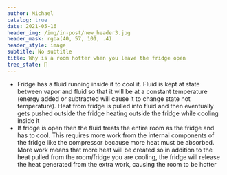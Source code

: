 ```yaml
---
author: Michael
catalog: true
date: 2021-05-16
header_img: /img/in-post/new_header3.jpg
header_mask: rgba(40, 57, 101, .4)
header_style: image
subtitle: No subtitle
title: Why is a room hotter when you leave the fridge open
tree_state: 🌱
---
```


- Fridge has a fluid running inside it to cool it. Fluid is kept at state between vapor and fluid so that it will be at a constant temperature (energy added or subtracted will cause it to change state not temperature). Heat from fridge is pulled into fluid and then eventually gets pushed outside the fridge heating outside the fridge while cooling inside it
- If fridge is open then the fluid treats the entire room as the fridge and has to cool. This requires more work from the internal components of the fridge like the compressor because more heat must be absorbed. More work means that more heat will be created so in addition to the heat pulled from the room/fridge you are cooling, the fridge will release the heat generated from the extra work, causing the room to be hotter